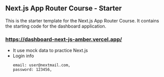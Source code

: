 ## Next.js App Router Course - Starter

This is the starter template for the Next.js App Router Course. It contains the starting code for the dashboard application.

### https://dashboard-next-js-amber.vercel.app/

- It use mock data to practice Next.js
- Login info
  ```
  email: user@nextmail.com,
  password: 123456,
  ```
